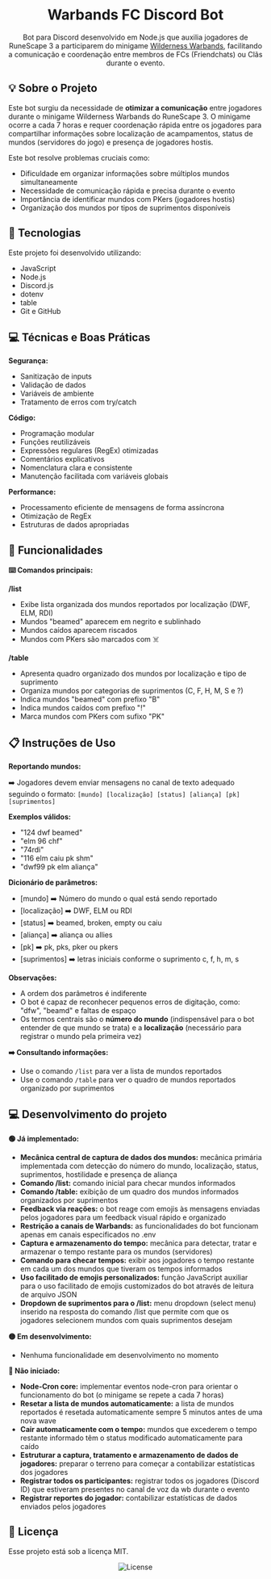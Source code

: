 <h1 align="center"> Warbands FC Discord Bot </h1>

<p align="center">
Bot para Discord desenvolvido em Node.js que auxilia jogadores de RuneScape 3 a participarem do minigame <a href="https://runescape.wiki/w/Wilderness_Warbands" target="_blank">Wilderness Warbands</a>, facilitando a comunicação e coordenação entre membros de FCs (Friendchats) ou Clãs durante o evento.
</p>

## 💡 Sobre o Projeto

Este bot surgiu da necessidade de **otimizar a comunicação** entre jogadores durante o minigame Wilderness Warbands do RuneScape 3. O minigame ocorre a cada 7 horas e requer coordenação rápida entre os jogadores para compartilhar informações sobre localização de acampamentos, status de mundos (servidores do jogo) e presença de jogadores hostis.

Este bot resolve problemas cruciais como:

- Dificuldade em organizar informações sobre múltiplos mundos simultaneamente
- Necessidade de comunicação rápida e precisa durante o evento
- Importância de identificar mundos com PKers (jogadores hostis)
- Organização dos mundos por tipos de suprimentos disponíveis

## 🚀 Tecnologias

Este projeto foi desenvolvido utilizando:

- JavaScript
- Node.js
- Discord.js
- dotenv
- table
- Git e GitHub

## 💻 Técnicas e Boas Práticas

**Segurança:**

- Sanitização de inputs
- Validação de dados
- Variáveis de ambiente
- Tratamento de erros com try/catch

**Código:**

- Programação modular
- Funções reutilizáveis
- Expressões regulares (RegEx) otimizadas
- Comentários explicativos
- Nomenclatura clara e consistente
- Manutenção facilitada com variáveis globais

**Performance:**

- Processamento eficiente de mensagens de forma assíncrona
- Otimização de RegEx
- Estruturas de dados apropriadas

## 🤖 Funcionalidades

**⌨️ Comandos principais:**

**/list**

- Exibe lista organizada dos mundos reportados por localização (DWF, ELM, RDI)
- Mundos "beamed" aparecem em negrito e sublinhado
- Mundos caídos aparecem riscados
- Mundos com PKers são marcados com ☠️

**/table**

- Apresenta quadro organizado dos mundos por localização e tipo de suprimento
- Organiza mundos por categorias de suprimentos (C, F, H, M, S e ?)
- Indica mundos "beamed" com prefixo "B"
- Indica mundos caídos com prefixo "!"
- Marca mundos com PKers com sufixo "PK"

## 📋 Instruções de Uso

**Reportando mundos:**

➡️ Jogadores devem enviar mensagens no canal de texto adequado seguindo o formato:
`[mundo] [localização] [status] [aliança] [pk] [suprimentos]`

**Exemplos válidos:**

- "124 dwf beamed"
- "elm 96 chf"
- "74rdi"
- "116 elm caiu pk shm"
- "dwf99 pk elm aliança"

**Dicionário de parâmetros:**

- [mundo] ➡️ Número do mundo o qual está sendo reportado
- [localização] ➡️ DWF, ELM ou RDI
- [status] ➡️ beamed, broken, empty ou caiu
- [aliança] ➡️ aliança ou allies
- [pk] ➡️ pk, pks, pker ou pkers
- [suprimentos] ➡️ letras iniciais conforme o suprimento c, f, h, m, s

**Observações:**

- A ordem dos parâmetros é indiferente
- O bot é capaz de reconhecer pequenos erros de digitação, como: "dfw", "beamd" e faltas de espaço
- Os termos centrais são o **número do mundo** (indispensável para o bot entender de que mundo se trata) e a **localização** (necessário para registrar o mundo pela primeira vez)

**➡️ Consultando informações:**

- Use o comando `/list` para ver a lista de mundos reportados
- Use o comando `/table` para ver o quadro de mundos reportados organizado por suprimentos

## 💻 Desenvolvimento do projeto

**🟢 Já implementado:**

- **Mecânica central de captura de dados dos mundos:** mecânica primária implementada com detecção do número do mundo, localização, status, suprimentos, hostilidade e presença de aliança
- **Comando /list:** comando inicial para checar mundos informados
- **Comando /table:** exibição de um quadro dos mundos informados organizados por suprimentos
- **Feedback via reações:** o bot reage com emojis às mensagens enviadas pelos jogadores para um feedback visual rápido e organizado
- **Restrição a canais de Warbands:** as funcionalidades do bot funcionam apenas em canais especificados no .env
- **Captura e armazenamento do tempo:** mecânica para detectar, tratar e armazenar o tempo restante para os mundos (servidores)
- **Comando para checar tempos:** exibir aos jogadores o tempo restante em cada um dos mundos que tiveram os tempos informados
- **Uso facilitado de emojis personalizados:** função JavaScript auxiliar para o uso facilitado de emojis customizados do bot através de leitura de arquivo JSON
- **Dropdown de suprimentos para o /list:** menu dropdown (select menu) inserido na resposta do comando /list que permite com que os jogadores selecionem mundos com quais suprimentos desejam

**🟡 Em desenvolvimento:**

- Nenhuma funcionalidade em desenvolvimento no momento

**🔴 Não iniciado:**

- **Node-Cron core:** implementar eventos node-cron para orientar o funcionamento do bot (o minigame se repete a cada 7 horas)
- **Resetar a lista de mundos automaticamente:** a lista de mundos reportados é resetada automaticamente sempre 5 minutos antes de uma nova wave
- **Cair automaticamente com o tempo:** mundos que excederem o tempo restante informado têm o status modificado automaticamente para caído
- **Estruturar a captura, tratamento e armazenamento de dados de jogadores:** preparar o terreno para começar a contabilizar estatísticas dos jogadores
- **Registrar todos os participantes:** registrar todos os jogadores (Discord ID) que estiveram presentes no canal de voz da wb durante o evento
- **Registrar reportes do jogador:** contabilizar estatísticas de dados enviados pelos jogadores

## 🧾 Licença

Esse projeto está sob a licença MIT.

<p align="center">
  <img alt="License" src="https://img.shields.io/static/v1?label=license&message=MIT&color=49AA26&labelColor=000000">
</p>
